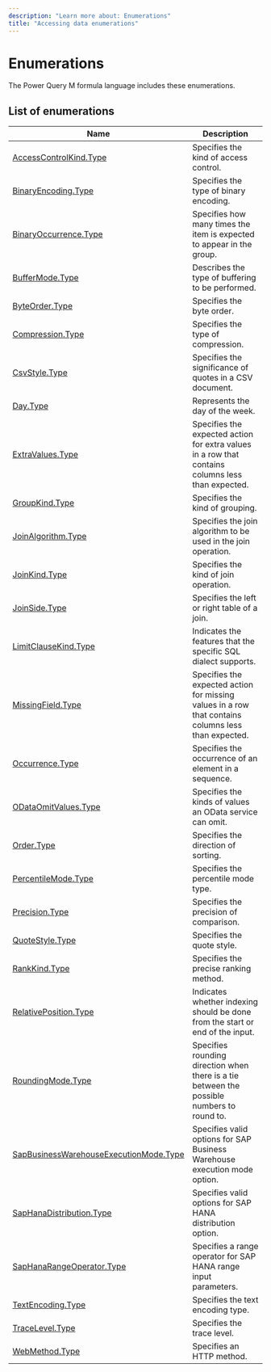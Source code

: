 ```yaml
---
description: "Learn more about: Enumerations"
title: "Accessing data enumerations"
---
```

# Enumerations

The Power Query M formula language includes these enumerations.

## List of enumerations

|Name|Description|
|------------|---------------|
|[AccessControlKind.Type](accesscontrolkind-type.md)|Specifies the kind of access control.|
|[BinaryEncoding.Type](binaryencoding-type.md)|Specifies the type of binary encoding.|
|[BinaryOccurrence.Type](binaryoccurrence-type.md)|Specifies how many times the item is expected to appear in the group.|
|[BufferMode.Type](buffermode-type.md)|Describes the type of buffering to be performed.|
|[ByteOrder.Type](byteorder-type.md)|Specifies the byte order.|
|[Compression.Type](compression-type.md)|Specifies the type of compression.|
|[CsvStyle.Type](csvstyle-type.md)|Specifies the significance of quotes in a CSV document.|
|[Day.Type](day-type.md)|Represents the day of the week.|
|[ExtraValues.Type](extravalues-type.md) | Specifies the expected action for extra values in a row that contains columns less than expected.|
|[GroupKind.Type](groupkind-type.md) | Specifies the kind of grouping.|
|[JoinAlgorithm.Type](joinalgorithm-type.md) |Specifies the join algorithm to be used in the join operation.|
|[JoinKind.Type](joinkind-type.md) |Specifies the kind of join operation.|
|[JoinSide.Type](joinside-type.md) | Specifies the left or right table of a join.|
|[LimitClauseKind.Type](limitclausekind-type.md)|Indicates the features that the specific SQL dialect supports.|
|[MissingField.Type](missingfield-type.md)|Specifies the expected action for missing values in a row that contains columns less than expected.|
|[Occurrence.Type](occurrence-type.md)|Specifies the occurrence of an element in a sequence.|
|[ODataOmitValues.Type](odataomitvalues-type.md)|Specifies the kinds of values an OData service can omit.|
|[Order.Type](order-type.md) | Specifies the direction of sorting.|
|[PercentileMode.Type](percentilemode-type.md) | Specifies the percentile mode type.|
|[Precision.Type](precision-type.md)|Specifies the precision of comparison.|
|[QuoteStyle.Type](quotestyle-type.md) | Specifies the quote style.|
|[RankKind.Type](rankkind-type.md)|Specifies the precise ranking method.|
|[RelativePosition.Type](relativeposition-type.md) | Indicates whether indexing should be done from the start or end of the input.|
|[RoundingMode.Type](roundingmode-type.md)|Specifies rounding direction when there is a tie between the possible numbers to round to.|
|[SapBusinessWarehouseExecutionMode.Type](sapbusinesswarehouseexecutionmode-type.md)|Specifies valid options for SAP Business Warehouse execution mode option.|
|[SapHanaDistribution.Type](saphanadistribution-type.md)|Specifies valid options for SAP HANA distribution option.|
|[SapHanaRangeOperator.Type](saphanarangeoperator-type.md)|Specifies a range operator for SAP HANA range input parameters.|
|[TextEncoding.Type](textencoding-type.md) | Specifies the text encoding type.|
|[TraceLevel.Type](tracelevel-type.md)|Specifies the trace level.|
|[WebMethod.Type](webmethod-type.md) |Specifies an HTTP method.|
